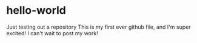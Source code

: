# hello-world
Just testing out a repository
This is my first ever github file, and I'm super excited! I can't wait to post my work!
